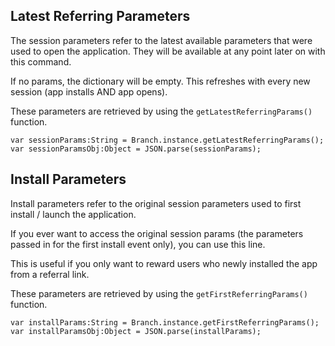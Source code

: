 

## Latest Referring Parameters


The session parameters refer to the latest available parameters that were used to open the application. 
They will be available at any point later on with this command. 

If no params, the dictionary will be empty. This refreshes with every new session (app installs AND app opens).

These parameters are retrieved by using the `getLatestReferringParams()` function.


```as3
var sessionParams:String = Branch.instance.getLatestReferringParams();
var sessionParamsObj:Object = JSON.parse(sessionParams);
```



## Install Parameters

Install parameters refer to the original session parameters used to first install / launch the application.

If you ever want to access the original session params (the parameters passed in for the first install event only), you can use this line. 

This is useful if you only want to reward users who newly installed the app from a referral link.

These parameters are retrieved by using the `getFirstReferringParams()` function.


```as3
var installParams:String = Branch.instance.getFirstReferringParams();
var installParamsObj:Object = JSON.parse(installParams);
```




